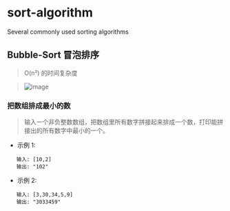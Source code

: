 # sort-algorithm
Several commonly used sorting algorithms

## Bubble-Sort 冒泡排序 

>  O(n²) 的时间复杂度

> ![image]()

### 把数组排成最小的数

 > 输入一个非负整数数组，把数组里所有数字拼接起来排成一个数，打印能拼接出的所有数字中最小的一个。  

 - 示例 1:
 ```
    输入: [10,2]
    输出: "102"
 ```
 - 示例 2:
 ```
    输入: [3,30,34,5,9]
    输出: "3033459"
 ```